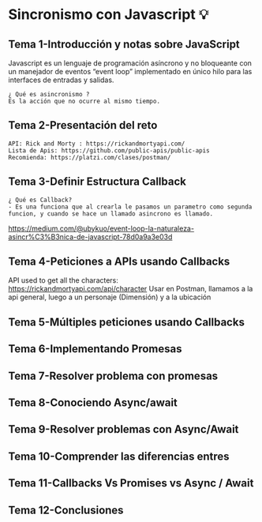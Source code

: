 # Sincronismo con Javascript 💡
## Tema 1-Introducción y notas sobre JavaScript

Javascript es un lenguaje de programación asíncrono y no bloqueante con un manejador de eventos “event loop” implementado en único hilo para las interfaces de entradas y salidas.

    ¿ Qué es asincronismo ?
    Es la acción que no ocurre al mismo tiempo.

## Tema 2-Presentación del reto
    API: Rick and Morty : https://rickandmortyapi.com/
    Lista de Apis: https://github.com/public-apis/public-apis
    Recomienda: https://platzi.com/clases/postman/

## Tema 3-Definir Estructura Callback
    ¿ Qué es Callback?
    - Es una funciona que al crearla le pasamos un parametro como segunda funcion, y cuando se hace un llamado asincrono es llamado.

https://medium.com/@ubykuo/event-loop-la-naturaleza-asincr%C3%B3nica-de-javascript-78d0a9a3e03d
  
 
## Tema 4-Peticiones a APIs usando Callbacks
API used to get all the characters: https://rickandmortyapi.com/api/character
Usar en Postman, llamamos a la api general, luego a un personaje (Dimensión) y a la ubicación

## Tema 5-Múltiples peticiones usando Callbacks

## Tema 6-Implementando Promesas
## Tema 7-Resolver problema con promesas
## Tema 8-Conociendo Async/await

## Tema 9-Resolver problemas con Async/Await
## Tema 10-Comprender las diferencias entres
## Tema 11-Callbacks Vs Promises vs Async / Await
## Tema 12-Conclusiones